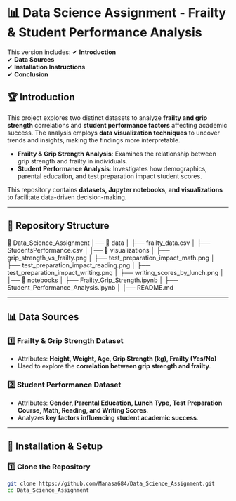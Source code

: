 # 📊 Data Science Assignment - Frailty & Student Performance Analysis

This version includes:
✔ **Introduction**  
✔ **Data Sources**  
✔ **Installation Instructions**  
✔ **Conclusion**

## 🏆 Introduction

This project explores two distinct datasets to analyze **frailty and grip strength** correlations and **student performance factors** affecting academic success. The analysis employs **data visualization techniques** to uncover trends and insights, making the findings more interpretable.

- **Frailty & Grip Strength Analysis**: Examines the relationship between grip strength and frailty in individuals.
- **Student Performance Analysis**: Investigates how demographics, parental education, and test preparation impact student scores.

This repository contains **datasets, Jupyter notebooks, and visualizations** to facilitate data-driven decision-making.

---

## 📂 Repository Structure

📂 Data_Science_Assignment │── 📂 data │ ├── frailty_data.csv │ ├── StudentsPerformance.csv │ │── 📂 visualizations │ ├── grip_strength_vs_frailty.png │ ├── test_preparation_impact_math.png │ ├── test_preparation_impact_reading.png │ ├── test_preparation_impact_writing.png │ ├── writing_scores_by_lunch.png │ │── 📂 notebooks │ ├── Frailty_Grip_Strength.ipynb │ ├── Student_Performance_Analysis.ipynb │ │── README.md

---

## 📊 Data Sources

### 1️⃣ **Frailty & Grip Strength Dataset**
- Attributes: **Height, Weight, Age, Grip Strength (kg), Frailty (Yes/No)**
- Used to explore the **correlation between grip strength and frailty**.

### 2️⃣ **Student Performance Dataset**
- Attributes: **Gender, Parental Education, Lunch Type, Test Preparation Course, Math, Reading, and Writing Scores**.
- Analyzes **key factors influencing student academic success**.

---

## 🚀 Installation & Setup

### 1️⃣ Clone the Repository
```sh
git clone https://github.com/Manasa684/Data_Science_Assignment.git
cd Data_Science_Assignment




